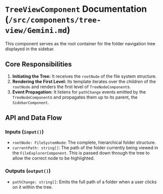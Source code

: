 # `TreeViewComponent` Documentation (`/src/components/tree-view/Gemini.md`)

This component serves as the root container for the folder navigation tree displayed in the sidebar.

## Core Responsibilities

1.  **Initiating the Tree:** It receives the `rootNode` of the file system structure.
2.  **Rendering the First Level:** Its template iterates over the *children* of the `rootNode` and renders the first level of `TreeNodeComponent`s.
3.  **Event Propagation:** It listens for `pathChange` events emitted by the `TreeNodeComponent`s and propagates them up to its parent, the `SidebarComponent`.

## API and Data Flow

### Inputs (`input()`)

-   `rootNode: FileSystemNode`: The complete, hierarchical folder structure.
-   `currentPath: string[]`: The path of the folder currently being viewed in the `FileExplorerComponent`. This is passed down through the tree to allow the correct node to be highlighted.

### Outputs (`output()`)

-   `pathChange: string[]`: Emits the full path of a folder when a user clicks on it within the tree.
